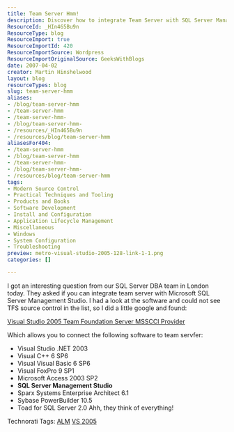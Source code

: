 ```yaml
---
title: Team Server Hmm!
description: Discover how to integrate Team Server with SQL Server Management Studio and enhance your development workflow. Explore essential tools and tips!
ResourceId: _HIn465Bu9n
ResourceType: blog
ResourceImport: true
ResourceImportId: 420
ResourceImportSource: Wordpress
ResourceImportOriginalSource: GeeksWithBlogs
date: 2007-04-02
creator: Martin Hinshelwood
layout: blog
resourceTypes: blog
slug: team-server-hmm
aliases:
- /blog/team-server-hmm
- /team-server-hmm
- /team-server-hmm-
- /blog/team-server-hmm-
- /resources/_HIn465Bu9n
- /resources/blog/team-server-hmm
aliasesFor404:
- /team-server-hmm
- /blog/team-server-hmm
- /team-server-hmm-
- /blog/team-server-hmm-
- /resources/blog/team-server-hmm
tags:
- Modern Source Control
- Practical Techniques and Tooling
- Products and Books
- Software Development
- Install and Configuration
- Application Lifecycle Management
- Miscellaneous
- Windows
- System Configuration
- Troubleshooting
preview: metro-visual-studio-2005-128-link-1-1.png
categories: []

---
```

I got an interesting question from our SQL Server DBA team in London today. They asked if you can integrate team server with Microsoft SQL Server Management Studio. I had a look at the software and could not see TFS source control in the list, so I did a little google and found:

[Visual Studio 2005 Team Foundation Server MSSCCI Provider](http://www.microsoft.com/downloads/details.aspx?FamilyId=87E1FFBD-A484-4C3A-8776-D560AB1E6198&displaylang=en "MSSCCI Provider")

Which allows you to connect the following software to team servfer:

- Visual Studio .NET 2003
- Visual C++ 6 SP6
- Visual Visual Basic 6 SP6
- Visual FoxPro 9 SP1
- Microsoft Access 2003 SP2
- **SQL Server Management Studio**
- Sparx Systems Enterprise Architect 6.1
- Sybase PowerBuilder 10.5
- Toad for SQL Server 2.0
  Ahh, they think of everything!

Technorati Tags: [ALM](http://technorati.com/tags/ALM) [VS 2005](http://technorati.com/tags/VS+2005)
